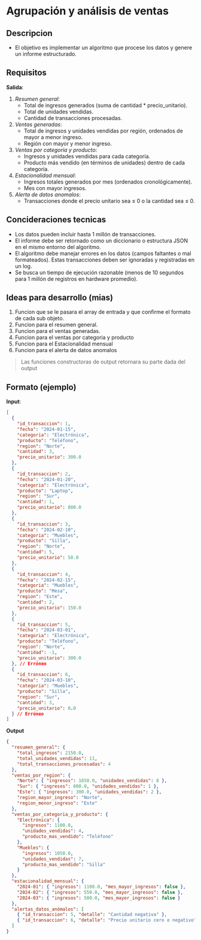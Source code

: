 # Agrupación y análisis de ventas

## Descripcion

- El objetivo es implementar un algoritmo que procese los datos y genere un informe estructurado.

## Requisitos

**Salida**:

1. _Resumen general_:
   - Total de ingresos generados (suma de cantidad \* precio_unitario).
   - Total de unidades vendidas.
   - Cantidad de transacciones procesadas.
2. _Ventas generadas_:
   - Total de ingresos y unidades vendidas por región, ordenados de mayor a menor ingreso.
   - Región con mayor y menor ingreso.
3. _Ventas por categoria y producto_:
   - Ingresos y unidades vendidas para cada categoría.
   - Producto más vendido (en términos de unidades) dentro de cada categoría.
4. _Estacionalidad mensual_:
   - Ingresos totales generados por mes (ordenados cronológicamente).
   - Mes con mayor ingresos.
5. _Alerta de datos anomalos_:
   - Transacciones donde el precio unitario sea ≤ 0 o la cantidad sea ≤ 0.

## Concideraciones tecnicas

- Los datos pueden incluir hasta 1 millón de transacciones.
- El informe debe ser retornado como un diccionario o estructura JSON en el mismo entorno del algoritmo.
- El algoritmo debe manejar errores en los datos (campos faltantes o mal formateados). Estas transacciones
  deben ser ignoradas y registradas en un log.
- Se busca un tiempo de ejecución razonable (menos de 10 segundos para 1 millón de registros en hardware promedio).

## Ideas para desarrollo (mias)

1. Funcion que se le pasara el array de entrada y que confirme el formato de cada sub objeto.
2. Funcion para el resumen general.
3. Funcion para el ventas generadas.
4. Funcion para el ventas por categoria y producto
5. Funcion para el Estacionalidad mensual
6. Funcion para el alerta de datos anomalos

> Las funciones constructoras de output retornara su parte dada del output

## Formato (ejemplo)

**Input**:

```json
[
  {
    "id_transaccion": 1,
    "fecha": "2024-01-15",
    "categoria": "Electrónica",
    "producto": "Teléfono",
    "region": "Norte",
    "cantidad": 3,
    "precio_unitario": 300.0
  },
  {
    "id_transaccion": 2,
    "fecha": "2024-01-20",
    "categoria": "Electrónica",
    "producto": "Laptop",
    "region": "Sur",
    "cantidad": 1,
    "precio_unitario": 800.0
  },
  {
    "id_transaccion": 3,
    "fecha": "2024-02-10",
    "categoria": "Muebles",
    "producto": "Silla",
    "region": "Norte",
    "cantidad": 5,
    "precio_unitario": 50.0
  },
  {
    "id_transaccion": 4,
    "fecha": "2024-02-15",
    "categoria": "Muebles",
    "producto": "Mesa",
    "region": "Este",
    "cantidad": 2,
    "precio_unitario": 150.0
  },
  {
    "id_transaccion": 5,
    "fecha": "2024-03-01",
    "categoria": "Electrónica",
    "producto": "Teléfono",
    "region": "Norte",
    "cantidad": -1,
    "precio_unitario": 300.0
  }, // Erróneo
  {
    "id_transaccion": 6,
    "fecha": "2024-03-10",
    "categoria": "Muebles",
    "producto": "Silla",
    "region": "Sur",
    "cantidad": 3,
    "precio_unitario": 0.0
  } // Erróneo
]
```

**Output**

```json
{
  "resumen_general": {
    "total_ingresos": 2150.0,
    "total_unidades_vendidas": 11,
    "total_transacciones_procesadas": 4
  },
  "ventas_por_region": {
    "Norte": { "ingresos": 1050.0, "unidades_vendidas": 8 },
    "Sur": { "ingresos": 800.0, "unidades_vendidas": 1 },
    "Este": { "ingresos": 300.0, "unidades_vendidas": 2 },
    "region_mayor_ingreso": "Norte",
    "region_menor_ingreso": "Este"
  },
  "ventas_por_categoria_y_producto": {
    "Electrónica": {
      "ingresos": 1100.0,
      "unidades_vendidas": 4,
      "producto_mas_vendido": "Teléfono"
    },
    "Muebles": {
      "ingresos": 1050.0,
      "unidades_vendidas": 7,
      "producto_mas_vendido": "Silla"
    }
  },
  "estacionalidad_mensual": {
    "2024-01": { "ingresos": 1100.0, "mes_mayor_ingresos": false },
    "2024-02": { "ingresos": 550.0, "mes_mayor_ingresos": false },
    "2024-03": { "ingresos": 500.0, "mes_mayor_ingresos": false }
  },
  "alertas_datos_anómalos": [
    { "id_transaccion": 5, "detalle": "Cantidad negativa" },
    { "id_transaccion": 6, "detalle": "Precio unitario cero o negativo" }
  ]
}
```
